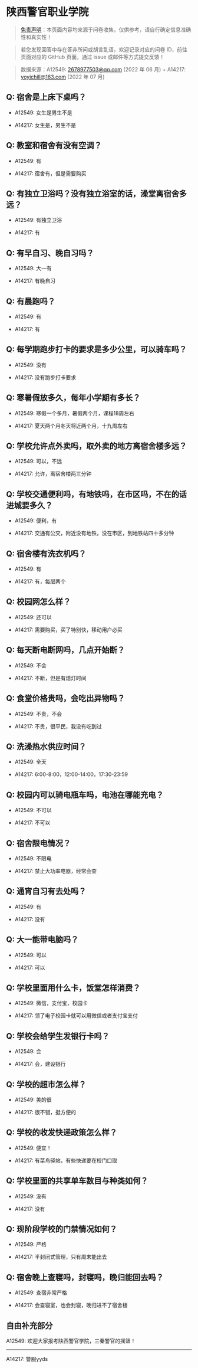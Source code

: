 # 陕西警官职业学院

> [免责声明](https://colleges.chat/#_3)：本页面内容均来源于问卷收集，仅供参考，请自行确定信息准确性和真实性！

> 若您发现回答中存在答非所问或胡言乱语，欢迎记录对应的问卷 ID，前往页面对应的 GitHub 页面，通过 issue 或邮件等方式提交反馈！

> 数据来源：A12549: 2678977503@qq.com (2022 年 06 月) + A14217: yoyichill@163.com (2022 年 07 月)

## Q: 宿舍是上床下桌吗？

- A12549: 女生是男生不是

- A14217: 女生是，男生不是

## Q: 教室和宿舍有没有空调？

- A12549: 有

- A14217: 宿舍有，但是需要购买

## Q: 有独立卫浴吗？没有独立浴室的话，澡堂离宿舍多远？

- A12549: 有独立卫浴

- A14217: 有

## Q: 有早自习、晚自习吗？

- A12549: 大一有

- A14217: 有晚自习

## Q: 有晨跑吗？

- A12549: 有

- A14217: 有

## Q: 每学期跑步打卡的要求是多少公里，可以骑车吗？

- A12549: 没有

- A14217: 没有跑步打卡要求

## Q: 寒暑假放多久，每年小学期有多长？

- A12549: 寒假一个多月，暑假两个月，课程18周左右

- A14217: 夏天两个月冬天将近两个月，十九周左右

## Q: 学校允许点外卖吗，取外卖的地方离宿舍楼多远？

- A12549: 可以，不远

- A14217: 允许，离宿舍楼两三分钟

## Q: 学校交通便利吗，有地铁吗，在市区吗，不在的话进城要多久？

- A12549: 便利，有

- A14217: 交通有公交，附近没有地铁，没在市区，到地铁站四十多分钟

## Q: 宿舍楼有洗衣机吗？

- A12549: 有

- A14217: 有，每层两个

## Q: 校园网怎么样？

- A12549: 还可以

- A14217: 需要购买，买了特别快，移动用户必买

## Q: 每天断电断网吗，几点开始断？

- A12549: 不会

- A14217: 不断，但是有熄灯时间

## Q: 食堂价格贵吗，会吃出异物吗？

- A12549: 不贵，不会

- A14217: 不贵，很平民，我没有吃到过

## Q: 洗澡热水供应时间？

- A12549: 全天

- A14217: 6:00-8:00，12:00-14:00，17:30-23:59

## Q: 校园内可以骑电瓶车吗，电池在哪能充电？

- A12549: 不可以

- A14217: 不可以

## Q: 宿舍限电情况？

- A12549: 不限电

- A14217: 禁止大功率电器，经常会查

## Q: 通宵自习有去处吗？

- A12549: 有

- A14217: 没有

## Q: 大一能带电脑吗？

- A12549: 可以

- A14217: 可以

## Q: 学校里面用什么卡，饭堂怎样消费？

- A12549: 微信，支付宝，校园卡

- A14217: 领了电子校园卡就可以用微信或者支付宝支付

## Q: 学校会给学生发银行卡吗？

- A12549: 会

- A14217: 会，建设银行

## Q: 学校的超市怎么样？

- A12549: 美的很

- A14217: 很不错，挺方便的

## Q: 学校的收发快递政策怎么样？

- A12549: 便宜！

- A14217: 有菜鸟驿站，有些快递要在校门口取

## Q: 学校里面的共享单车数目与种类如何？

- A12549: 没有

- A14217: 没有

## Q: 现阶段学校的门禁情况如何？

- A12549: 严格

- A14217: 半封闭式管理，只有周末能出去

## Q: 宿舍晚上查寝吗，封寝吗，晚归能回去吗？

- A12549: 查宿非常严格

- A14217: 会查寝室，也会封寝，晚归进不了宿舍楼

## 自由补充部分

A12549: 欢迎大家报考陕西警官学院，三秦警官的摇篮！

***

A14217: 警服yyds